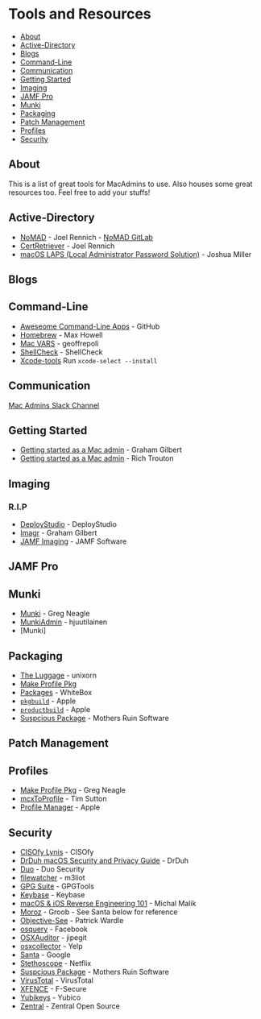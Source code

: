 # Tools and Resources

* [About](#about)
* [Active-Directory](#active-directory)
* [Blogs](#blogs)
* [Command-Line](#command-line)
* [Communication](#communication)
* [Getting Started](#getting-started)
* [Imaging](#imaging)
* [JAMF Pro](#jamf-pro)
* [Munki](#munki)
* [Packaging](#packaging)
* [Patch Management](#patch-management)
* [Profiles](#profiles)
* [Security](#security)

## About

This is a list of great tools for MacAdmins to use. Also houses some great resources too. Feel free to add your stuffs!

## Active-Directory

* [NoMAD](https://nomad.menu) - Joel Rennich - [NoMAD GitLab](https://gitlab.com/Mactroll/NoMAD)
* [CertRetriever](https://gitlab.com/Mactroll/CertRetriever) - Joel Rennich
* [macOS LAPS (Local Administrator Password Solution)](https://github.com/joshua-d-miller/macOSLAPS) - Joshua Miller

## Blogs

## Command-Line

* [Aweseome Command-Line Apps](https://github.com/delahaya/awesome-command-line-apps) - GitHub
* [Homebrew](https://brew.sh) - Max Howell
* [Mac VARS](https://github.com/geoffrepoli/macvars) - geoffrepoli
* [ShellCheck](http://www.shellcheck.net) - ShellCheck
* [Xcode-tools](Xcode-Tools) Run `xcode-select --install`

## Communication

[Mac Admins Slack Channel](https://macadmins.herokuapp.com)


## Getting Started

* [Getting started as a Mac admin](https://grahamgilbert.com/blog/2016/05/05/getting-started-as-a-mac-admin/) - Graham Gilbert
* [Getting started as a Mac admin](https://derflounder.wordpress.com/2016/02/11/getting-started-as-a-mac-admin/) - Rich Trouton

## Imaging

### R.I.P

* [DeployStudio](http://www.deploystudio.com) - DeployStudio
* [Imagr](https://github.com/grahamgilbert/imagr) - Graham Gilbert
* [JAMF Imaging](https://resources.jamf.com/documents/technical-papers/Imaging-OS-X-Computers-with-the-Casper-Suite.pdf) - JAMF Software

## JAMF Pro

## Munki

* [Munki](https://github.com/munki/munki/wiki) - Greg Neagle
* [MunkiAdmin](http://hjuutilainen.github.io/munkiadmin/) - hjuutilainen
* [Munki]

## Packaging

* [The Luggage](https://github.com/unixorn/luggage) - unixorn
* [Make Profile Pkg](https://github.com/gregneagle/make-profile-pkg)
* [Packages](http://s.sudre.free.fr/Software/Packages/about.html) - WhiteBox
* [`pkgbuild`](https://developer.apple.com/legacy/library/documentation/Darwin/Reference/ManPages/man1/pkgbuild.1.html) - Apple
* [`productbuild`](https://developer.apple.com/legacy/library/documentation/Darwin/Reference/ManPages/man1/productbuild.1.html) - Apple
* [Suspcious Package](http://www.mothersruin.com/software/SuspiciousPackage/) - Mothers Ruin Software

## Patch Management

## Profiles

* [Make Profile Pkg](https://github.com/gregneagle/make-profile-pkg) - Greg Neagle
* [mcxToProfile](https://github.com/timsutton/mcxToProfile) - Tim Sutton
* [Profile Manager](https://support.apple.com/profile-manager) - Apple

## Security

* [CISOfy Lynis](https://cisofy.com/lynis/) - CISOfy
* [DrDuh macOS Security and Privacy Guide](https://github.com/drduh/macOS-Security-and-Privacy-Guide) - DrDuh
* [Duo](https://duo.com/docs/macos) - Duo Security
* [filewatcher](https://github.com/m3liot/filewatcher) - m3liot
* [GPG Suite](https://gpgtools.org) - GPGTools
* [Keybase](https://keybase.io) - Keybase
* [macOS & iOS Reverse Engineering 101](https://github.com/michalmalik/osx-re-101) - Michal Malik
* [Moroz](https://github.com/groob/moroz) - Groob - See Santa below for reference
* [Objective-See](https://objective-see.com) - Patrick Wardle
* [osquery](https://github.com/facebook/osquery) - Facebook
* [OSXAuditor](https://github.com/jipegit/OSXAuditor) - jipegit
* [osxcollector](https://github.com/Yelp/osxcollector) - Yelp
* [Santa](https://github.com/google/santa) - Google
* [Stethoscope](https://github.com/Netflix/stethoscope) - Netflix
* [Suspcious Package](http://www.mothersruin.com/software/SuspiciousPackage/) - Mothers Ruin Software
* [VirusTotal](https://virustotal.com) - VirusTotal
* [XFENCE](https://beta.f-secure.com/key/XFence) - F-Secure
* [Yubikeys](https://www.yubico.com/why-yubico/for-businesses/computer-login/mac-os-login/) - Yubico
* [Zentral](https://github.com/zentralopensource/zentral) - Zentral Open Source


